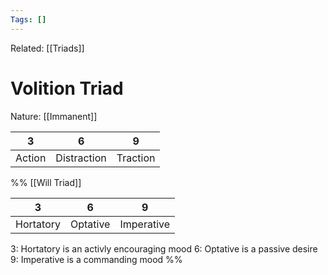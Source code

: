```yaml
---
Tags: []
---
```

Related: [[Triads]] 
# Volition Triad
Nature: [[Immanent]]

| 3 | 6 | 9 |
|---|---|---|
| Action | Distraction | Traction | ??

%%
[[Will Triad]]

| 3 | 6 | 9 |
|---|---|---|
| Hortatory | Optative | Imperative | 

3: Hortatory is an activly encouraging mood
6: Optative is a passive desire
9: Imperative is a commanding mood 
%%